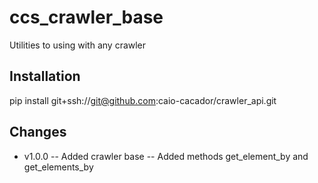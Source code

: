 # ccs_crawler_base
Utilities to using with any crawler

## Installation

pip install git+ssh://git@github.com:caio-cacador/crawler_api.git

## Changes
* v1.0.0
 -- Added crawler base
 -- Added methods get_element_by and get_elements_by